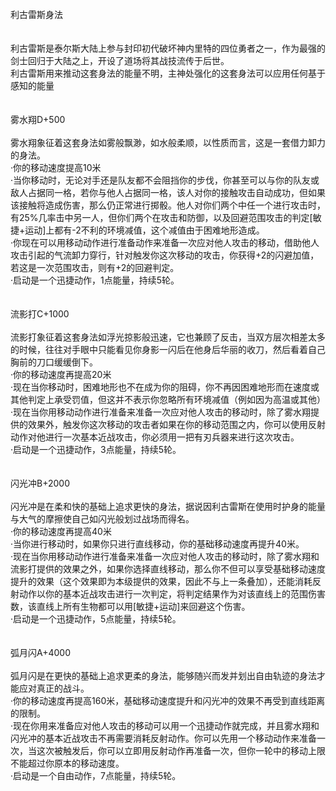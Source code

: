 <title>利古雷斯身法</title>
<meta name="GENERATOR" content="WinCHM">
<meta http-equiv="Content-Type" content="text/html; charset=gb2312">
<br>利古雷斯身法
<br>
<br>
<br>利古雷斯是泰尔斯大陆上参与封印初代破坏神内里特的四位勇者之一，作为最强的剑士回归于大陆之上，开设了道场将其战技流传于后世。
<br>利古雷斯用来推动这套身法的能量不明，主神处强化的这套身法可以应用任何基于感知的能量
<br>
<br>
<br>雾水翔D+500
<br>
<br>雾水翔象征着这套身法如雾般飘渺，如水般柔顺，以性质而言，这是一套借力卸力的身法。
<br>·你的移动速度提高10米
<br>·当你移动时，无论对手还是队友都不会阻挡你的步伐，你甚至可以与你的队友或敌人占据同一格，若你与他人占据同一格，该人对你的接触攻击自动成功，但如果该接触将造成伤害，那么仍正常进行掷骰。他人对你们两个中任一个进行攻击时，有25%几率击中另一人，但你们两个在攻击和防御，以及回避范围攻击的判定[敏捷+运动]上都有-2不利的环境减值，这个减值由于困难地形造成。
<br>·你现在可以用移动动作进行准备动作来准备一次应对他人攻击的移动，借助他人攻击引起的气流卸力穿行，针对触发你这次移动的攻击，你获得+2的闪避加值，若这是一次范围攻击，则有+2的回避判定。
<br>·启动是一个迅捷动作，1点能量，持续5轮。
<br>
<br>
<br>流影打C+1000
<br>
<br>流影打象征着这套身法如浮光掠影般迅速，它也兼顾了反击，当双方层次相差太多的时候，往往对手眼中只能看见你身影一闪后在他身后华丽的收刀，然后看着自己胸前的刀口缓缓倒下。
<br>·你的移动速度再提高20米
<br>·现在当你移动时，困难地形也不在成为你的阻碍，你不再因困难地形而在速度或其他判定上承受罚值，但这并不表示你忽略所有环境减值（例如因为高温或其他）
<br>·现在当你用移动动作进行准备来准备一次应对他人攻击的移动时，除了雾水翔提供的效果外，触发你这次移动的攻击者如果在你的移动范围之内，你可以使用反射动作对他进行一次基本近战攻击，你必须用一把有刃兵器来进行这次攻击。
<br>·启动是一个迅捷动作，3点能量，持续5轮。
<br>
<br>
<br>闪光冲B+2000
<br>
<br>闪光冲是在柔和快的基础上追求更快的身法，据说因利古雷斯在使用时护身的能量与大气的摩擦使自己如闪光般划过战场而得名。
<br>·你的移动速度再提高40米
<br>·当你进行移动时，如果你只进行直线移动，你的基础移动速度再提升40米。
<br>·现在当你用移动动作进行准备来准备一次应对他人攻击的移动时，除了雾水翔和流影打提供的效果之外，如果你选择直线移动，那么你不但可以享受基础移动速度提升的效果（这个效果即为本级提供的效果，因此不与上一条叠加），还能消耗反射动作以你的基本近战攻击进行一次判定，将判定结果作为对该直线上的范围伤害数，该直线上所有生物都可以用[敏捷+运动]来回避这个伤害。
<br>·启动是一个迅捷动作，5点能量，持续5轮。
<br>
<br>
<br>弧月闪A+4000
<br>
<br>弧月闪是在更快的基础上追求更柔的身法，能够随兴而发并划出自由轨迹的身法才能应对真正的战斗。
<br>·你的移动速度再提高160米，基础移动速度提升和闪光冲的效果不再受到直线距离的限制。
<br>·现在你用来准备应对他人攻击的移动可以用一个迅捷动作就完成，并且雾水翔和闪光冲的基本近战攻击不再需要消耗反射动作。你可以先用一个移动动作来准备一次，当这次被触发后，你可以立即用反射动作再准备一次，但你一轮中的移动上限不能超过你原本的移动速度。
<br>·启动是一个自由动作，7点能量，持续5轮。
<br>